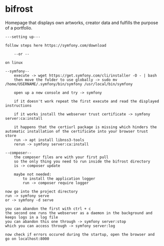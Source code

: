 # bifrost
Homepage that displays own artworks, creator data and fulfills the purpose of a portfolio.

    ---setting up---

	follow steps here https://symfony.com/download

		--or --

	on linux
	
	--symfony--
		execute -> wget https://get.symfony.com/cli/installer -O - | bash
		then move the folder to use globally -> sudo mv /home/USERNAME/.symfony/bin/symfony /usr/local/bin/symfony

		open up a new console and try -> symfony

		if it doesn't work repeat the first execute and read the displayed instructions

		if it works install the webserver trust certificate -> symfony server:ca:install

		it happens that the certiurl package is missing which hinders the automatic installation of the certificate into your browser trust store
		run -> apt install libnss3-tools
		rerun -> symfony server:ca:install

	--composer--
        the composer files are with your first pull
        so the only thing you need to run inside the bifrost directory
        is -> composer update 
        
        maybe not needed:   
            to install the application logger 
            run -> composer require logger

    now go into the project directory
    run -> symfony serve
    or -> symfony -d serve 

    you can abandon the first with ctrl + c
    the second one runs the webserver as a daemon in the background and keeps logs in a log file
    you can abandon this one through -> symfony server:stop
    which you can access through -> symfony server:log

    now check if errors occured during the startup, open the browser and go on localhost:8000

	



